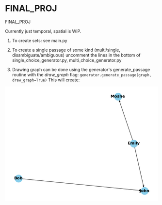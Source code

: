 # FINAL_PROJ
FINAL_PROJ


Currently just temporal, spatial is WIP. 

1. To create sets: see main.py


2. To create a single passage of some kind (multi/single, disambiguate/ambiguous)
    uncomment the lines in the bottom of single_choice_generator.py, multi_choice_generator.py



3. Drawing graph can be done using the generator's generate_passage routine with the *draw_graph* flag:
    `generator.generate_passage(graph, draw_graph=True)`
This will create:

![img.png](img.png)
